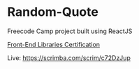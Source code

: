 # Random-Quote

Freecode Camp project built using ReactJS

[Front-End Libraries Certification](https://www.freecodecamp.org/learn/front-end-development-libraries/front-end-development-libraries-projects/build-a-random-quote-machine)

Live:
https://scrimba.com/scrim/c72DzJup
